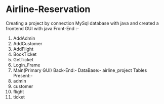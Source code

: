 # Airline-Reservation
Creating a project by connection MySql database with java and created a frontend GUI with java
Front-End :-
1. AddAdmin
2. AddCustomer
3. AddFlight
4. BookTicket
5. GetTicket
6. Login_Frame
7. Main(Primary GUI)
Back-End:-
DataBase:- airline_project
Tables Present:-
  1. admin
  2. customer
  3. flight
  4. ticket
